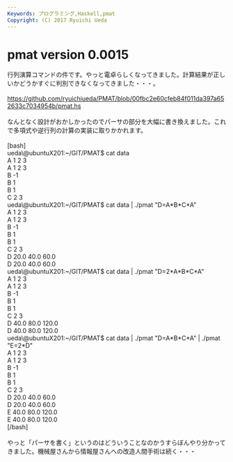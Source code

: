 ```yaml
---
Keywords: プログラミング,Haskell,pmat
Copyright: (C) 2017 Ryuichi Ueda
---
```


# <!--:ja-->pmat version 0.0015<!--:-->
<!--:ja-->行列演算コマンドの件です。やっと電卓らしくなってきました。計算結果が正しいかどうかすぐに判別できなくなってきました・・・。<br />
<br />
<a target="_blank" href="https://github.com/ryuichiueda/PMAT/blob/00fbc2e60cfeb84f011da397a652633c7034954b/pmat.hs">https://github.com/ryuichiueda/PMAT/blob/00fbc2e60cfeb84f011da397a652633c7034954b/pmat.hs</a><br />
<br />
なんとなく設計がおかしかったのでパーサの部分を大幅に書き換えました。これで多項式や逆行列の計算の実装に取りかかれます。<br />
<br />
[bash]<br />
ueda\@ubuntuX201:~/GIT/PMAT$ cat data <br />
A 1 2 3<br />
A 1 2 3<br />
B -1<br />
B 1<br />
B 1<br />
C 2 3<br />
ueda\@ubuntuX201:~/GIT/PMAT$ cat data | ./pmat &quot;D=A*B*C*A&quot;<br />
A 1 2 3<br />
A 1 2 3<br />
B -1<br />
B 1<br />
B 1<br />
C 2 3<br />
D 20.0 40.0 60.0<br />
D 20.0 40.0 60.0<br />
ueda\@ubuntuX201:~/GIT/PMAT$ cat data | ./pmat &quot;D=2*A*B*C*A&quot;<br />
A 1 2 3<br />
A 1 2 3<br />
B -1<br />
B 1<br />
B 1<br />
C 2 3<br />
D 40.0 80.0 120.0<br />
D 40.0 80.0 120.0<br />
ueda\@ubuntuX201:~/GIT/PMAT$ cat data | ./pmat &quot;D=A*B*C*A&quot; | ./pmat &quot;E=2*D&quot;<br />
A 1 2 3<br />
A 1 2 3<br />
B -1<br />
B 1<br />
B 1<br />
C 2 3<br />
D 20.0 40.0 60.0<br />
D 20.0 40.0 60.0<br />
E 40.0 80.0 120.0<br />
E 40.0 80.0 120.0<br />
[/bash]<br />
<br />
やっと「パーサを書く」というのはどういうことなのかうすらぼんやり分かってきました。機械屋さんから情報屋さんへの改造人間手術は続く・・・<!--:-->
